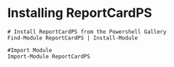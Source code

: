 # Installing ReportCardPS

    # Install ReportCardPS from the Powershell Gallery
    Find-Module ReportCardPS | Install-Module

    #Import Module
    Import-Module ReportCardPS
